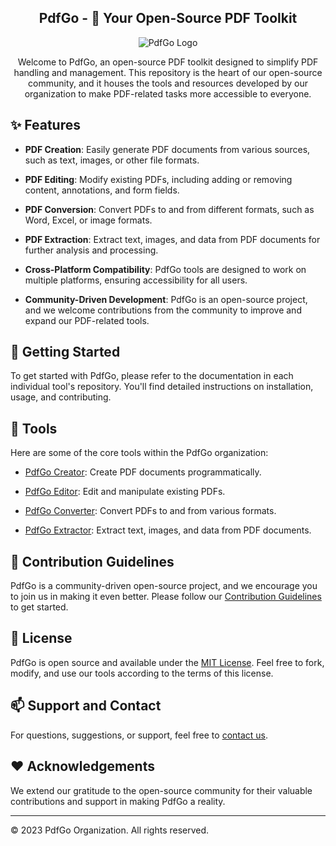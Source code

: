 
<div align=center>
  
## PdfGo - :page_facing_up: Your Open-Source PDF Toolkit

![PdfGo Logo](https://pdf-expert.s3.ap-south-1.amazonaws.com/2f6nfykt/abydl82a/pdfgo_cover.jpeg)

Welcome to PdfGo, an open-source PDF toolkit designed to simplify PDF handling and management. This repository is the heart of our open-source community, and it houses the tools and resources developed by our organization to make PDF-related tasks more accessible to everyone.

</div>


## :sparkles: Features

- **PDF Creation**: Easily generate PDF documents from various sources, such as text, images, or other file formats.

- **PDF Editing**: Modify existing PDFs, including adding or removing content, annotations, and form fields.

- **PDF Conversion**: Convert PDFs to and from different formats, such as Word, Excel, or image formats.

- **PDF Extraction**: Extract text, images, and data from PDF documents for further analysis and processing.

- **Cross-Platform Compatibility**: PdfGo tools are designed to work on multiple platforms, ensuring accessibility for all users.

- **Community-Driven Development**: PdfGo is an open-source project, and we welcome contributions from the community to improve and expand our PDF-related tools.

## :rocket: Getting Started

To get started with PdfGo, please refer to the documentation in each individual tool's repository. You'll find detailed instructions on installation, usage, and contributing.

## :wrench: Tools

Here are some of the core tools within the PdfGo organization:

- [PdfGo Creator](https://github.com/PdfGo/pdfgo-creator): Create PDF documents programmatically.

- [PdfGo Editor](https://github.com/PdfGo/pdfgo-editor): Edit and manipulate existing PDFs.

- [PdfGo Converter](https://github.com/PdfGo/pdfgo-converter): Convert PDFs to and from various formats.

- [PdfGo Extractor](https://github.com/PdfGo/pdfgo-extractor): Extract text, images, and data from PDF documents.

## :raising_hand: Contribution Guidelines

PdfGo is a community-driven open-source project, and we encourage you to join us in making it even better. Please follow our [Contribution Guidelines](CONTRIBUTING.md) to get started.

## :memo: License

PdfGo is open source and available under the [MIT License](LICENSE). Feel free to fork, modify, and use our tools according to the terms of this license.

## :mailbox: Support and Contact

For questions, suggestions, or support, feel free to [contact us](mailto:info@pdfgo.org).

## :heart: Acknowledgements

We extend our gratitude to the open-source community for their valuable contributions and support in making PdfGo a reality.

---

© 2023 PdfGo Organization. All rights reserved.

